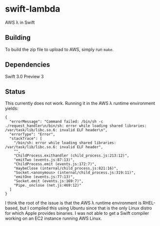 # swift-lambda
AWS λ in Swift

## Building

To build the zip file to upload to AWS, simply run `make`.

## Dependencies

Swift 3.0 Preview 3

## Status

This currently does not work. Running it in the AWS λ runtime environment yields:

    {
      "errorMessage": "Command failed: /bin/sh -c ./request_handler\n/bin/sh: error while loading shared libraries: /var/task/lib/libc.so.6: invalid ELF header\n",
      "errorType": "Error",
      "stackTrace": [
        "/bin/sh: error while loading shared libraries: /var/task/lib/libc.so.6: invalid ELF header",
        "",
        "ChildProcess.exithandler (child_process.js:213:12)",
        "emitTwo (events.js:87:13)",
        "ChildProcess.emit (events.js:172:7)",
        "maybeClose (internal/child_process.js:821:16)",
        "Socket.<anonymous> (internal/child_process.js:319:11)",
        "emitOne (events.js:77:13)",
        "Socket.emit (events.js:169:7)",
        "Pipe._onclose (net.js:469:12)"
      ]
    }
  
I think the root of the issue is that the AWS λ runtime environment is RHEL-based, but I compiled this using Ubuntu since that is the only Linux distro for which Apple provides binaries. I was not able to get a Swift compiler working on an EC2 instance running AWS Linux.
